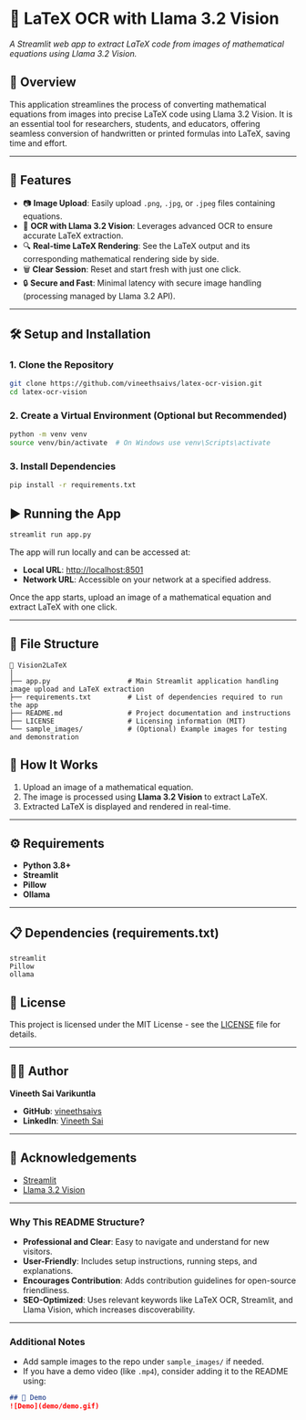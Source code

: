 # 🦙 LaTeX OCR with Llama 3.2 Vision  
_A Streamlit web app to extract LaTeX code from images of mathematical equations using Llama 3.2 Vision._  

## 🚀 Overview  
This application streamlines the process of converting mathematical equations from images into precise LaTeX code using Llama 3.2 Vision.
It is an essential tool for researchers, students, and educators, offering seamless conversion of handwritten or printed formulas into LaTeX, saving time and effort.

---

## 🎯 Features  
- 📷 **Image Upload**: Easily upload `.png`, `.jpg`, or `.jpeg` files containing equations.  
- 🧠 **OCR with Llama 3.2 Vision**: Leverages advanced OCR to ensure accurate LaTeX extraction.  
- 🔍 **Real-time LaTeX Rendering**: See the LaTeX output and its corresponding mathematical rendering side by side.  
- 🗑️ **Clear Session**: Reset and start fresh with just one click.  
- 🔒 **Secure and Fast**: Minimal latency with secure image handling (processing managed by Llama 3.2 API).  

---

## 🛠️ Setup and Installation  

### 1. Clone the Repository  
```bash
git clone https://github.com/vineethsaivs/latex-ocr-vision.git
cd latex-ocr-vision
```

### 2. Create a Virtual Environment (Optional but Recommended)
```bash
python -m venv venv
source venv/bin/activate  # On Windows use venv\Scripts\activate
```

### 3. Install Dependencies
```bash
pip install -r requirements.txt
```

## ▶️ Running the App
```bash
streamlit run app.py
```

The app will run locally and can be accessed at:  

- **Local URL**: [http://localhost:8501](http://localhost:8501)  
- **Network URL**: Accessible on your network at a specified address.  

Once the app starts, upload an image of a mathematical equation and extract LaTeX with one click.

---

## 📂 File Structure  
```text
📂 Vision2LaTeX
│
├── app.py                   # Main Streamlit application handling image upload and LaTeX extraction
├── requirements.txt         # List of dependencies required to run the app
├── README.md                # Project documentation and instructions
├── LICENSE                  # Licensing information (MIT)
└── sample_images/           # (Optional) Example images for testing and demonstration
```

## 🧩 How It Works  
1. Upload an image of a mathematical equation.  
2. The image is processed using **Llama 3.2 Vision** to extract LaTeX.  
3. Extracted LaTeX is displayed and rendered in real-time.  

---

## ⚙️ Requirements  
- **Python 3.8+**  
- **Streamlit**  
- **Pillow**  
- **Ollama**  

---

## 📋 Dependencies (requirements.txt)  
```text
streamlit
Pillow
ollama
```
## 📜 License  
This project is licensed under the MIT License - see the [LICENSE](LICENSE) file for details.

---

## 🧑‍💻 Author  
**Vineeth Sai Varikuntla**  
- **GitHub**: [vineethsaivs](https://github.com/vineethsaivs)
- **LinkedIn**: [Vineeth Sai](https://www.linkedin.com/in/vineethsaivs)

---

## 📝 Acknowledgements  
- [Streamlit](https://streamlit.io/)  
- [Llama 3.2 Vision](https://ollama.com/)  

---

### **Why This README Structure?**  
- **Professional and Clear**: Easy to navigate and understand for new visitors.  
- **User-Friendly**: Includes setup instructions, running steps, and explanations.  
- **Encourages Contribution**: Adds contribution guidelines for open-source friendliness.  
- **SEO-Optimized**: Uses relevant keywords like LaTeX OCR, Streamlit, and Llama Vision, which increases discoverability.  

---

### **Additional Notes**  
- Add sample images to the repo under `sample_images/` if needed.  
- If you have a demo video (like `.mp4`), consider adding it to the README using:  
```markdown
## 🎥 Demo  
![Demo](demo/demo.gif)
```
